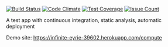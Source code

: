 
[![Build Status](https://travis-ci.org/serdarkacka/hw1.svg?branch=master)](https://travis-ci.org/serdarkacka/hw1)
[![Code Climate](https://codeclimate.com/github/serdarkacka/hw1/badges/gpa.svg)](https://codeclimate.com/github/serdarkacka/hw1)
[![Test Coverage](https://codeclimate.com/github/serdarkacka/hw1/badges/coverage.svg)](https://codeclimate.com/github/serdarkacka/hw1/coverage)
[![Issue Count](https://codeclimate.com/github/serdarkacka/hw1/badges/issue_count.svg)](https://codeclimate.com/github/serdarkacka/hw1)

A test app with continuous integration, static analysis, automatic deployment

Demo site: https://infinite-eyrie-39602.herokuapp.com/compute

